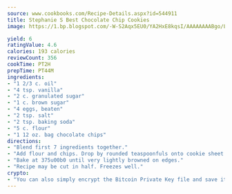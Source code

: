 ```yaml
---
source: www.cookbooks.com/Recipe-Details.aspx?id=544911
title: Stephanie S Best Chocolate Chip Cookies
image: https://1.bp.blogspot.com/-W-S2Aqx5EU0/YA2HxE8kqsI/AAAAAAAABgo/LNxJ2X_rvYgPNsplYMgQNjuwxaZ0e3pQQCLcBGAsYHQ/s320/17.png

yield: 6
ratingValue: 4.6
calories: 193 calories
reviewCount: 356
cookTime: PT2H
prepTime: PT44M
ingredients:
- "1 2/3 c. oil"
- "4 tsp. vanilla"
- "2 c. granulated sugar"
- "1 c. brown sugar"
- "4 eggs, beaten"
- "2 tsp. salt"
- "2 tsp. baking soda"
- "5 c. flour"
- "1 12 oz. bag chocolate chips"
directions:
- "Blend first 7 ingredients together."
- "Add flour and chips. Drop by rounded teaspoonfuls onto cookie sheet."
- "Bake at 375u00b0 until very lightly browned on edges."
- "Recipe may be cut in half. Freezes well."
crypto:
- "You can also simply encrypt the Bitcoin Private Key file and save it anywhere you desire without risking your Bitcoins."
---
```

